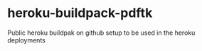 # heroku-buildpack-pdftk
Public heroku buildpak on github setup to be used in the heroku deployments
